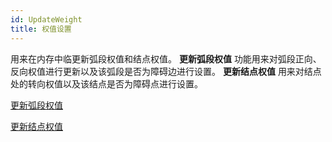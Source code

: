 ```yaml
---
id: UpdateWeight
title: 权值设置
---
```

用来在内存中临更新弧段权值和结点权值。 **更新弧段权值** 功能用来对弧段正向、反向权值进行更新以及该弧段是否为障碍边进行设置。 **更新结点权值**
用来对结点处的转向权值以及该结点是否为障碍点进行设置。

[更新弧段权值](UpdateArcWeight)

[更新结点权值](UpdateNodeWeight)
